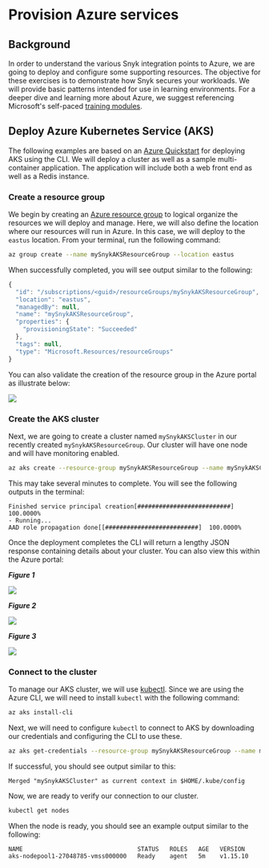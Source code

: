 # Provision Azure services

## Background

In order to understand the various Snyk integration points to Azure, we are going to deploy and configure some supporting resources. The objective for these exercises is to demonstrate how Snyk secures your workloads. We will provide basic patterns intended for use in learning environments. For a deeper dive and learning more about Azure, we suggest referencing Microsoft's self-paced [training modules](https://docs.microsoft.com/en-us/learn/browse/?products=azure).

## Deploy Azure Kubernetes Service \(AKS\)

The following examples are based on an [Azure Quickstart](https://docs.microsoft.com/en-us/azure/aks/kubernetes-walkthrough) for deploying AKS using the CLI. We will deploy a cluster as well as a sample multi-container application. The application will include both a web front end as well as a Redis instance.

### Create a resource group

We begin by creating an [Azure resource group](https://docs.microsoft.com/en-us/learn/modules/control-and-organize-with-azure-resource-manager/2-principles-of-resource-groups) to logical organize the resources we will deploy and manage. Here, we will also define the location where our resources will run in Azure. In this case, we will deploy to the `eastus` location. From your terminal, run the following command:

```bash
az group create --name mySnykAKSResourceGroup --location eastus
```

When successfully completed, you will see output similar to the following:

```javascript
{
  "id": "/subscriptions/<guid>/resourceGroups/mySnykAKSResourceGroup",
  "location": "eastus",
  "managedBy": null,
  "name": "mySnykAKSResourceGroup",
  "properties": {
    "provisioningState": "Succeeded"
  },
  "tags": null,
  "type": "Microsoft.Resources/resourceGroups"
}
```

You can also validate the creation of the resource group in the Azure portal as illustrate below:

![](https://partner-workshop-assets.s3.us-east-2.amazonaws.com/azure_resource_groups_01.png)

### Create the AKS cluster

Next, we are going to create a cluster named `mySnykAKSCluster` in our recently created `mySnykAKSResourceGroup`. Our cluster will have one node and will have monitoring enabled.

```bash
az aks create --resource-group mySnykAKSResourceGroup --name mySnykAKSCluster --node-count 1 --enable-addons monitoring --generate-ssh-keys
```

This may take several minutes to complete. You will see the following outputs in the terminal:

```text
Finished service principal creation[##########################]  100.0000%
- Running...
AAD role propagation done[[##########################]  100.0000%
```

Once the deployment completes the CLI will return a lengthy JSON response containing details about your cluster. You can also view this within the Azure portal:

_**Figure 1**_

![](https://partner-workshop-assets.s3.us-east-2.amazonaws.com/azure_resource_groups_02.png)

_**Figure 2**_

![](https://partner-workshop-assets.s3.us-east-2.amazonaws.com/azure_resource_groups_03.png)

_**Figure 3**_

![](https://partner-workshop-assets.s3.us-east-2.amazonaws.com/azure_resource_groups_04.png)

### Connect to the cluster

To manage our AKS cluster, we will use [kubectl](https://kubernetes.io/docs/user-guide/kubectl/). Since we are using the Azure CLI, we will need to install `kubectl` with the following command:

```bash
az aks install-cli
```

Next, we will need to configure `kubectl` to connect to AKS by downloading our credentials and configuring the CLI to use these.

```bash
az aks get-credentials --resource-group mySnykAKSResourceGroup --name mySnykAKSCluster
```

If successful, you should see output similar to this:

```text
Merged "mySnykAKSCluster" as current context in $HOME/.kube/config
```

Now, we are ready to verify our connection to our cluster.

```bash
kubectl get nodes
```

When the node is ready, you should see an example output similar to the following:

```text
NAME                                STATUS   ROLES   AGE   VERSION
aks-nodepool1-27048785-vmss000000   Ready    agent   5m    v1.15.10
```

